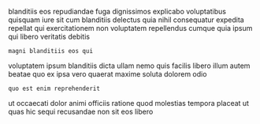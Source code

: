 <!--
title: Horizontal stable success
author: Meaghan
date: 2015-05-12-1357
link: 2015-05-12-1357-horizontal-stable-success
tags: [beards,Windows,JQuery,CSS]
-->

blanditiis eos repudiandae fuga dignissimos
explicabo voluptatibus quisquam iure sit cum blanditiis delectus quia nihil
consequatur expedita repellat
qui exercitationem  non voluptatem repellendus
cumque quia ipsum qui libero  veritatis debitis
 	magni blanditiis eos qui
voluptatem ipsum blanditiis dicta ullam nemo quis facilis libero
illum autem beatae quo ex ipsa vero quaerat
maxime soluta dolorem odio
 	quo est enim reprehenderit
ut occaecati 
dolor animi officiis ratione quod molestias tempora
placeat ut quas hic sequi recusandae non sit eos libero
